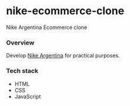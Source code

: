 # nike-ecommerce-clone
Nike Argentina Ecommerce clone

### Overview
Develop [Nike Argentina](https://www.nike.com.ar/) for practical purposes.

### Tech stack
- HTML
- CSS
- JavaScript